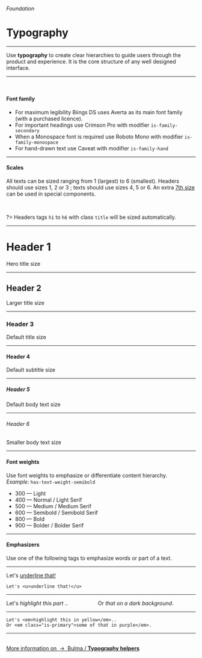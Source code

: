 <h6 class="is-uppercase has-text-grey has-text-weight-medium is-size-6 is-size-7-mobile">Foundation</h6>
<h1 class="title is-family-secondary is-size-2-mobile">Typography</h1>
<hr class="is-visible is-size-4">
<p class="subtitle is-family-secondary has-text-dark">
    Use <strong>typography</strong> to create clear hierarchies to guide users through the product and experience. It is the core structure of any well designed interface.
</p>
<hr class="is-visible is-size-4"><br>

<h4 class="title is-family-primary"><strong>Font family</strong></h4>

<ul class="list">
    <li>For maximum legibility Biings DS uses <span class="is-family-primary has-text-weight-medium">Averta</span> as its main font family (with a purchased licence).</li>
    <li>For important headings use <span class="is-family-secondary is-size-5">Crimson Pro</span> with modifier <code>is-family-secondary</code></li>
    <li>When a Monospace font is required use <span class="is-family-monospace">Roboto Mono</span> with modifier <code>is-family-monospace</code></li>
    <li>For hand-drawn text use <span class="is-family-hand">Caveat</span> with modifier <code>is-family-hand</code></li>
</ul>

<hr class="is-size-1 is-visible">
<h4 class="title is-family-primary"><strong>Scales</strong></h4>

All texts can be sized ranging from 1 (largest) to 6 (smallest). Headers should use sizes 1, 2 or 3 ; texts should use sizes 4, 5 or 6. An extra <u>7th size</u> can be used in special components.

<br>

?> Headers tags `h1` to `h6` with class `title` will be sized automatically.

<hr>

<div class="box is-well is-larger">
    <h1 class="title is-1 is-family-secondary">Header 1</h1><div class="subtitle has-text-grey">Hero title size</div>
    <hr>
    <h2 class="title is-2 is-family-secondary">Header 2</h2><div class="subtitle is-5 has-text-grey">Larger title size</div>
    <hr>
    <h3 class="title is-3 is-family-secondary">Header 3</h3><div class="subtitle is-6 has-text-grey">Default title size</div>
    <hr>
    <h4 class="title is-4 is-family-secondary">Header 4</h4><div class="subtitle is-6 has-text-grey">Default subtitle size</div>
    <hr>
    <h5 class="title is-5">Header 5</h5><div class="subtitle is-size-7 has-text-grey">Default body text size</div>
    <hr>
    <h6 class="title is-6">Header 6</h6><div class="subtitle is-size-7 has-text-grey">Smaller body text size</div>
</div>

<hr class="is-size-1 is-visible">
<h4 class="title is-family-primary"><strong>Font weights</strong></h4>

Use font weights to emphasize or differentiate content hierarchy.  
<i>Example:</i> `has-text-weight-semibold`

<ul class="list is-size-5">
    <li><span class="has-text-weight-light">300 — Light</span></li>
    <li><span class="has-text-weight-normal">400 — Normal / <span class="is-family-secondary is-size-5">Light Serif</span></span></li>
    <li><span class="has-text-weight-medium">500 — Medium / <span class="is-family-secondary is-size-5">Medium Serif</span></span></li>
    <li><span class="has-text-weight-semibold">600 — Semibold / <span class="is-family-secondary is-size-5">Semibold Serif</span></span></li>
    <li><span class="has-text-weight-bold">800 — Bold</span></li>
    <li><span class="has-text-weight-bolder">900 — Bolder / <span class="is-family-secondary is-size-5">Bolder Serif</span></span></li>
</ul>

<hr class="is-size-1 is-visible">
<h4 class="title is-family-primary"><strong>Emphasizers</strong></h4>

Use one of the following tags to emphasize words or part of a text.


<hr class="is-small">

<div class="box is-raised is-medium is-marginless is-size-3 is-family-hand is-radiusless-b">
    Let's <u>underline that!</u>
</div>

    Let's <u>underline that!</u>
<hr class="is-small">

<div class="columns is-gapless is-marginless is-size-4 is-family-secondary">
    <div class="column is-6">
        <div class="box is-raised is-large is-radiusless-tr is-radiusless-b">
            Let's<em> highlight this part </em>..
        </div>
    </div>
    <div class="column is-6">
        <div class="box is-large is-raised has-background-black-ter has-text-white is-radiusless-tl is-radiusless-b">
            Or <em class="is-primary">that on a dark background</em>.
        </div>
    </div>
</div>
<hr class="is-marginless is-visible">
    
    Let's <em>highlight this in yellow</em>..
    Or <em class="is-primary">some of that in purple</em>.
<hr><br>

<a href="http://bulma.io/documentation/modifiers/typography-helpers/" target="blank" class="message is-info is-block">
    More information on &nbsp;→&nbsp; <span class="is-link is-underlined">Bulma / <strong>Typography helpers</strong></span>
</a>

